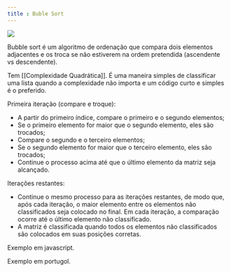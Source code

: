 ```yaml
---
title : Buble Sort
---
```


![](https://upload.wikimedia.org/wikipedia/commons/c/c8/Bubble-sort-example-300px.gif?20131109191607)

Bubble sort é um algoritmo de ordenação que compara dois elementos adjacentes e os troca se não estiverem na ordem pretendida (ascendente vs descendente).

Tem [[Complexidade Quadrática]]. É uma maneira simples de classificar uma lista quando a complexidade não importa e um código curto e simples é o preferido.

Primeira iteração (compare e troque):
- A partir do primeiro índice, compare o primeiro e o segundo elementos;
- Se o primeiro elemento for maior que o segundo elemento, eles são trocados;
- Compare o segundo e o terceiro elementos;
- Se o segundo elemento for maior que o terceiro elemento, eles são trocados;
- Continue o processo acima até que o último elemento da matriz seja alcançado.

Iterações restantes:
- Continue o mesmo processo para as iterações restantes, de modo que, após cada iteração, o maior elemento entre os elementos não classificados seja colocado no final. Em cada iteração, a comparação ocorre até o último elemento não classificado.
- A matriz é classificada quando todos os elementos não classificados são colocados em suas posições corretas.

Exemplo em javascript.

<script src="https://gist.github.com/gio-bon/9b9596f7298ad9c7938b71426d47e1f1.js"></script>

Exemplo em portugol.

<script src="https://gist.github.com/gio-bon/156beedfb464266a481abd255537f9c8.js"></script>
